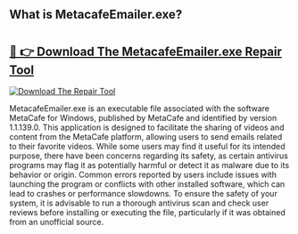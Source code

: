 ## What is MetacafeEmailer.exe? 

# <h2><a href="https://exedetect.com/download.php?MetacafeEmailer.exe">🔗 👉 Download The MetacafeEmailer.exe Repair Tool</a></h2>

[![Download The Repair Tool](https://exedetect.com/download-button.jpg)](https://exedetect.com/download.php?MetacafeEmailer.exe)

MetacafeEmailer.exe is an executable file associated with the software MetaCafe for Windows, published by MetaCafe and identified by version 1.1.139.0. This application is designed to facilitate the sharing of videos and content from the MetaCafe platform, allowing users to send emails related to their favorite videos. While some users may find it useful for its intended purpose, there have been concerns regarding its safety, as certain antivirus programs may flag it as potentially harmful or detect it as malware due to its behavior or origin. Common errors reported by users include issues with launching the program or conflicts with other installed software, which can lead to crashes or performance slowdowns. To ensure the safety of your system, it is advisable to run a thorough antivirus scan and check user reviews before installing or executing the file, particularly if it was obtained from an unofficial source.